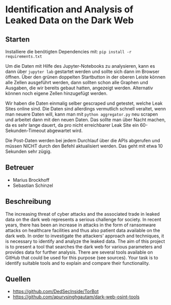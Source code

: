 Identification and Analysis of Leaked Data on the Dark Web
==========================================================

Starten
-------

Installiere die benötigten Dependencies mit: `pip install -r requirements.txt`

Um die Daten mit Hilfe des Jupyter-Notebooks zu analysieren, kann es dann über `jupyter lab` gestartet werden
und sollte sich dann im Browser öffnen.
Über den grünen doppelten Startbutton in der oberen Leiste können alle Zellen ausgeführt werden,
dann sollten schon alle Graphen und Ausgaben, die wir bereits gebaut hatten, angezeigt werden.
Alternativ können noch eigene Zellen hinzugefügt werden.

Wir haben die Daten einmalig selber gescraped und getestet, welche Leak Sites online sind.
Die Daten sind allerdings vermutlich schnell veraltet, wenn man neuere Daten will,
kann man mit `python aggregator.py` neu scrapen und arbeitet dann mit den neuen Daten.
Das sollte man über Nacht machen, da es sehr lange dauert,
da pro nicht erreichbarer Leak Site ein 60-Sekunden-Timeout abgewartet wird.

Die Post-Daten werden bei jedem Durchlauf über die APIs abgerufen und müssen NICHT durch den Befehl aktualisiert werden.
Das geht mit etwa 10 Sekunden sehr zügig.

Betreuer
--------

- Marius Brockhoff
- Sebastian Schinzel


Beschreibung
------------

The increasing threat of cyber attacks and the associated trade in leaked data on the dark web represents a serious challenge for society.
In recent years, there has been an increase in attacks in the form of ransomware attacks on healthcare facilities and thus also patient data available on the dark web.
In order to investigate the attackers' approach and techniques, it is necessary to identify and analyze the leaked data.
The aim of this project is to present a tool that searches the dark web for various parameters and provides data for further analysis.
There are several tools available on GitHub that could be used for this purpose (see sources).
Your task is to identify suitable tools and to explain and compare their functionality.

Quellen
-------

- https://github.com/DedSecInside/TorBot
- https://github.com/apurvsinghgautam/dark-web-osint-tools